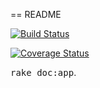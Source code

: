 == README

[![Build Status](https://travis-ci.org/dfleider/tarea2integracion.svg?branch=master)](https://travis-ci.org/dfleider/tarea2integracion)

[![Coverage Status](https://coveralls.io/repos/dfleider/badges/badge.png?branch=master)](https://coveralls.io/r/dfleider/badges?branch=master)


<tt>rake doc:app</tt>.
